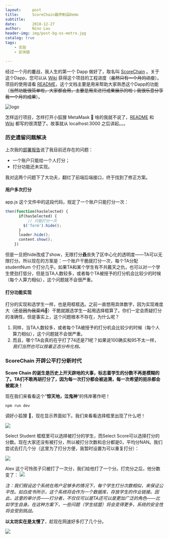 ```yaml
---
layout:     post
title:      ScoreChain最终制品Demo
subtitle:   
date:       2018-12-27
author:     Nino Lau
header-img: img/post-bg-os-metro.jpg
catalog: true
tags:
    - 实验
    - 区块链

---
```




经过一个月的鏖战，我人生的第一个 Dapp 做好了，取名叫 [ScoreChain](https://github.com/LovelyBuggies/Solidity_ScoreChain_Dapp) 。关于这个Dapp，您可以从 [Wiki](https://github.com/LovelyBuggies/Solidity_ScoreChain_Dapp/wiki) 获得这个项目的工程进度（~~虽然只有一个月的进度~~）。项目的使用请看 [README](https://github.com/LovelyBuggies/Solidity_ScoreChain_Dapp/blob/master/README.md)，这个文档主要是用来帮助大家熟悉这个Dapp的功能（~~当然功能很简单啦，大家都会用，主要是用来进行成果展示的啦；我很乐意分享我一个月的成果~~）。

![logo](https://ws3.sinaimg.cn/large/006tNc79gy1fz3ucue48hj317q09wq3o.jpg)

怎样运行项目，怎样打开小狐狸 MetaMask 🦊 啥的我就不说了，[README](https://github.com/LovelyBuggies/Solidity_ScoreChain_Dapp/blob/master/README.md) 和 [Wiki](https://github.com/LovelyBuggies/Solidity_ScoreChain_Dapp/wiki) 都写的很清楚了。故事就从 localhost:3000 之后讲起。。。



### 历史遗留问题解决

上次我的[部署报告](https://github.com/LovelyBuggies/Solidity_ScoreChain_Dapp/wiki/%E9%83%A8%E7%BD%B2%E6%8A%A5%E5%91%8A)说了我目前还存在的问题：

- 一个账户只能给一个人打分；
- 打分功能还未实现。

我对这两个问题下了大功夫，翻烂了前端后端接口，终于找到了修正方案。

#### 用户多次打分

app.js 这个文件中的这段代码，规定了一个账户只能打分一次：

```js
then(function(hasSelected) {
      if(hasSelected) {
          // 只能打分一次
        $('form').hide();
      }
      loader.hide();
      content.show();
    })
```

但是一旦把hide改成了show，无限打分**叒**丧失了区中心化的透明度——TA可以无限打分。所以现在的方案是：一个账户干脆就打分一次，每个TA分配 studentNum 个打分几乎。如果TA和某个学生有不共戴天之仇，也可以对一个学生使劲打低分，但是当TA人数较多，或者每个TA被授予的打分机会比较少的时候（每个人算力相似），这个问题就不会很严重。

#### 打分功能实现

打分的实现和选学生一样，也是用框框选。之前一直想用具体数字，因为实现难度大（~~还是因为我菜鸡🐔~~）干脆就跟选学生一起用选择框算了。你们一定会质疑打分的准确性，但是事实上，这个问题根本不存在，为什么呢？

1. 同样，当TA人数较多，或者每个TA被授予的打分机会比较少的时候（每个人算力相似），这个问题就不会很严重。
2. 而且，哪个TA会真的在乎打了74还是71呢？如果说100确实和95不太一样， *我们当然也可以按着正态分布化档。*



### ScoreChain 开辟公平打分新时代

**Score Chain 的诞生是历史上开天辟地的大事，标志着学生的分数不再是模糊的了。TA们不敢再胡打分了，因为每一次打分都会被追溯，每一次希望的扼杀都会被裁决！**

现在我们来看看这个”**惊天地，泣鬼神**“的伟岸著作吧！

```shell 
npm run dev
```

调好小狐狸 🦊，现在显示界面如下。我们来看看选择框里出现了什么吧！

![](https://ws3.sinaimg.cn/large/006tNbRwly1fyic8iuuqpg30ik0nmtyk.gif)

Select Student 框框里可以选择被打分的学生，而Select Score可以选择打分的分数。现在大家还没有被打分，所以被打分次数和总分都是0，平均分NAN。我们尝试去打几个分（这里为了打分方便，我暂时设置为可以重复打分）：

![](https://ws2.sinaimg.cn/large/006tNbRwly1fyickrjm1xg30ik0nke4m.gif)

Alex 这个可怜孩子只被打了一次分，我们给他打了一个分。打完分之后，他分数变了：
![](https://ws4.sinaimg.cn/large/006tNbRwly1fyicny3g17j31d90u0aeh.jpg)

*注：我们假设这个系统在用户足够多的情况下，每个学生打分次数相似，来保证公平性。如白皮书所示，这个系统将会作为一个数据库，存放学生的作业链接。因此，这里的审计员——打分者，不仅仅可以是TA还可以是更加广泛的角色——比如学生自身。在这种方案下，一些问题（学生结盟）将会变得更多，系统的安全性将会受到挑战。*

**以太坊实在是太慢了**，趁现在网速好多打了几个分。

![](https://ws4.sinaimg.cn/large/006tNbRwly1fyicz0ddzoj319n0u0td2.jpg)

